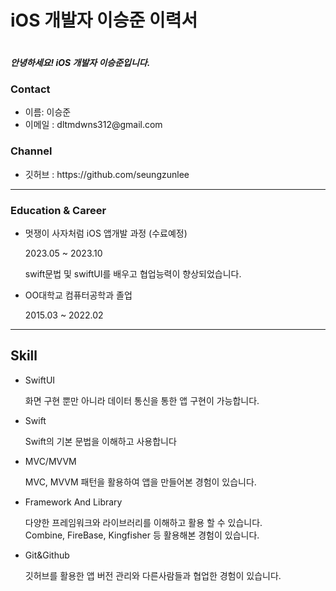 
<h1> iOS 개발자 이승준 이력서</h1>

<img src="">

<h5>안녕하세요!   iOS 개발자 이승준입니다.</h5>

<h3>Contact</h3> 
<ul>
  <li>
    이름: 이승준
  </li>
  <li>
    이메일 : dltmdwns312@gmail.com
  </li>
</ul>


<h3>Channel</h3> 
<ul>
  <li>깃허브 : https://github.com/seungzunlee
  </li>
</ul>

---

<h3>Education &  Career</h3> 
<ul>
<li>멋쟁이 사자처럼  iOS 앱개발 과정 (수료예정)</li>
<p>2023.05 ~ 2023.10</p>
<p>swift문법 및 swiftUI를 배우고 협업능력이 향상되었습니다.</p>

<li>OO대학교 컴퓨터공학과 졸업</li>
<p>2015.03 ~ 2022.02</p>
</ul>

---

<h2>Skill</h2> 
<ul>
  <li>SwiftUI</li>
  <p>화면 구현 뿐만 아니라 데이터 통신을 통한 앱 구현이 가능합니다.
 </p>
  <li>Swift</li>
  <p>Swift의 기본 문법을 이해하고 사용합니다</p>
  <li>MVC/MVVM</li>
  <p>MVC, MVVM 패턴을 활용하여 앱을 만들어본 경험이 있습니다.</p>
  <li>Framework And Library</li>
  <p>다양한 프레임워크와 라이브러리를 이해하고 활용 할 수 있습니다.<br>Combine, FireBase, Kingfisher 등 활용해본 경험이 있습니다.</p>
  <li>Git&Github</li>
  <p>깃허브를 활용한 앱 버전 관리와 다른사람들과 협업한 경험이 있습니다.</p>
</ul>

